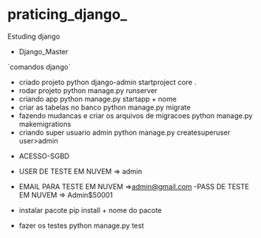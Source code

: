 # praticing_django_
Estuding django

- Django_Master

ˋcomandos djangoˋ
- criado projeto
python django-admin startproject core .
- rodar projeto
python manage.py runserver
- criando app
python manage.py startapp + nome
- criar as tabelas no banco
python manage.py migrate
- fazendo mudancas e criar os arquivos de  migracoes
python manage.py makemigrations
- criando super usuario admin
python manage.py createsuperuser user>admin


* ACESSO-SGBD
- USER DE TESTE EM NUVEM => admin
- EMAIL PARA TESTE EM NUVEM =>admin@gmail.com
-PASS DE TESTE EM NUVEM => Admin$50001

- instalar pacote
pip install + nome do pacote
- fazer os testes
python manage.py test
